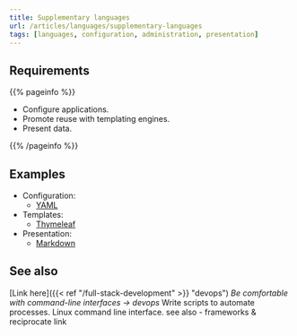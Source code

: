 ```yaml
---
title: Supplementary languages
url: /articles/languages/supplementary-languages
tags: [languages, configuration, administration, presentation]
---
```


## Requirements

{{% pageinfo %}}

* Configure applications.
* Promote reuse with templating engines.
* Present data.

{{% /pageinfo %}}

## Examples

* Configuration:
  * [YAML](https://yaml.org/)
* Templates:
  * [Thymeleaf](https://www.thymeleaf.org/)
* Presentation:
  * [Markdown](https://www.markdownguide.org/)

## See also

[Link here]({{< ref "/full-stack-development" >}} "devops") *Be comfortable with command-line interfaces -> devops*
Write scripts to automate processes. Linux command line interface.
see also - frameworks & reciprocate link